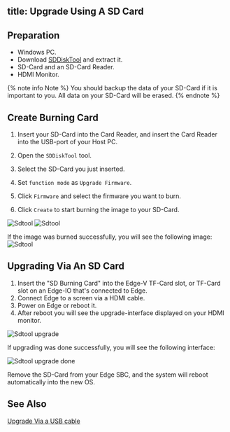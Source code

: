 title: Upgrade Using A SD Card
---

## Preparation

* Windows PC.
* Download [SDDiskTool](https://dl.khadas.com/Tools/SDDiskTool_en_v1.53.zip) and extract it.
* SD-Card and an SD-Card Reader.
* HDMI Monitor.

{% note info Note %}
You should backup the data of your SD-Card if it is important to you. All data on your SD-Card will be erased.
{% endnote %}

## Create Burning Card

1. Insert your SD-Card into the Card Reader, and insert the Card Reader into the USB-port of your Host PC.

2. Open the `SDDiskTool` tool.

3. Select the SD-Card you just inserted.

4. Set `function mode` as `Upgrade Firmware`.

5. Click `Firmware` and select the firmware you want to burn.

6. Click `Create` to start burning the image to your SD-Card.

![Sdtool](/images/edge/Sdtool_en_1.png)
![Sdtool](/images/edge/Sdtool_en_2.png)

If the image was burned successfully, you will see the following image:
![Sdtool](/images/edge/Sdtool_en_3.png)

## Upgrading Via An SD Card

1. Insert the "SD Burning Card" into the Edge-V TF-Card slot, or TF-Card slot on an Edge-IO that's connected to Edge.
2. Connect Edge to a screen via a HDMI cable.
3. Power on Edge or reboot it.
4. After reboot you will see the upgrade-interface displayed on your HDMI monitor.

![Sdtool upgrade](/images/edge/Sd_upgrade.JPG)

If upgrading was done successfully, you will see the following interface:

![Sdtool upgrade done](/images/edge/Sd_upgrade_done.JPG)

Remove the SD-Card from your Edge SBC, and the system will reboot automatically into the new OS.

## See Also
[Upgrade Via a USB cable](/edge/UpgradeViaUSBCable.html)
